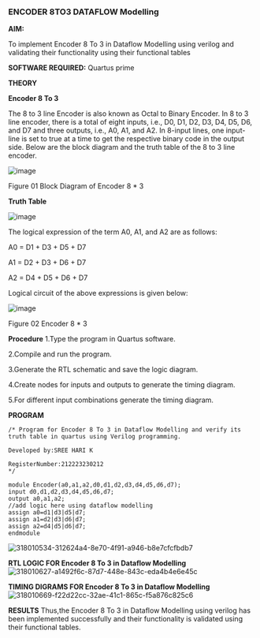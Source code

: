 ### ENCODER 8TO3 DATAFLOW Modelling

**AIM:**

To implement  Encoder 8 To 3 in Dataflow Modelling using verilog and validating their functionality using their functional tables

**SOFTWARE REQUIRED:** Quartus prime

**THEORY**

**Encoder 8 To 3**

The 8 to 3 line Encoder is also known as Octal to Binary Encoder. In 8 to 3 line encoder, there is a total of eight inputs, i.e., D0, D1, D2, D3, D4, D5, D6, and D7 and three outputs, i.e., A0, A1, and A2. In 8-input lines, one input-line is set to true at a time to get the respective binary code in the output side. Below are the block diagram and the truth table of the 8 to 3 line encoder.

![image](https://github.com/naavaneetha/ENCODER8TO3DATAFLOW/assets/154305477/0bc242c1-eb9e-4c47-afe5-30428470efc3)

Figure 01  Block Diagram of Encoder 8 * 3

**Truth Table**

![image](https://github.com/naavaneetha/ENCODER8TO3DATAFLOW/assets/154305477/35496b14-ae6e-4cd1-9abd-d6736b576575)

The logical expression of the term A0, A1, and A2 are as follows:

A0 = D1 + D3 + D5 + D7

A1 = D2 + D3 + D6 + D7

A2 = D4 + D5 + D6 + D7

Logical circuit of the above expressions is given below:

![image](https://github.com/naavaneetha/ENCODER8TO3DATAFLOW/assets/154305477/95acaee6-c873-4c75-89eb-ef09fb158053)

Figure 02  Encoder 8 * 3

**Procedure**
1.Type the program in Quartus software.

2.Compile and run the program.

3.Generate the RTL schematic and save the logic diagram.

4.Create nodes for inputs and outputs to generate the timing diagram.

5.For different input combinations generate the timing diagram.


**PROGRAM**
~~~
/* Program for Encoder 8 To 3 in Dataflow Modelling and verify its truth table in quartus using Verilog programming. 

Developed by:SREE HARI K

RegisterNumber:212223230212
*/

module Encoder(a0,a1,a2,d0,d1,d2,d3,d4,d5,d6,d7);
input d0,d1,d2,d3,d4,d5,d6,d7;
output a0,a1,a2;
//add logic here using dataflow modelling
assign a0=d1|d3|d5|d7;
assign a1=d2|d3|d6|d7;
assign a2=d4|d5|d6|d7;
endmodule
~~~
![318010534-312624a4-8e70-4f91-a946-b8e7cfcfbdb7](https://github.com/sreehari2315/ENCODER8TO3DATAFLOW/assets/139331590/2b86a3a7-bfa0-4d9d-ad58-9b0cca4e0cef)

**RTL LOGIC FOR Encoder 8 To 3 in Dataflow Modelling**
![318010627-a1492f6c-87d7-448e-843c-eda4b4e6e45c](https://github.com/sreehari2315/ENCODER8TO3DATAFLOW/assets/139331590/d1bbd29c-e3d6-4c9d-9fe1-1c2c45120c06)

**TIMING DIGRAMS FOR Encoder 8 To 3 in Dataflow Modelling**
![318010669-f22d22cc-32ae-41c1-865c-f5a876c825c6](https://github.com/sreehari2315/ENCODER8TO3DATAFLOW/assets/139331590/9c24b20a-599f-4b87-a1de-702fb3881334)

**RESULTS**
Thus,the Encoder 8 To 3 in Dataflow Modelling using verilog has been implemented successfully and their functionality is validated using their functional tables.



